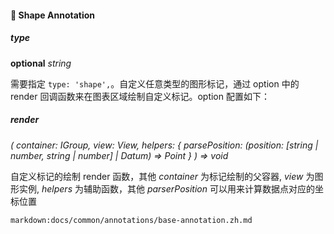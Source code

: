 #### 💠 Shape Annotation

##### type

<description>**optional** _string_</description>

需要指定 `type: 'shape',`。自定义任意类型的图形标记，通过 option 中的 render 回调函数来在图表区域绘制自定义标记。option 配置如下：

##### render

<description> _(
container: IGroup,
view: View,
helpers: { parsePosition: (position: [string | number, string | number] | Datum) => Point }
) => void_ </description>

自定义标记的绘制 render 函数，其他 _container_ 为标记绘制的父容器, _view_ 为图形实例, _helpers_ 为辅助函数，其他 _parserPosition_ 可以用来计算数据点对应的坐标位置

`markdown:docs/common/annotations/base-annotation.zh.md`
